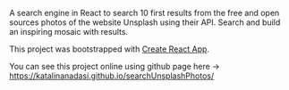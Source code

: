 A search engine in React to search 10 first results from the free and open sources photos of the website Unsplash using their API.
Search and build an inspiring mosaic with results.

This project was bootstrapped with [Create React App](https://github.com/facebook/create-react-app).

You can see this project online using github page here -> https://katalinanadasi.github.io/searchUnsplashPhotos/
